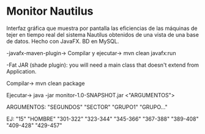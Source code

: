 # Monitor Nautilus
 Interfaz gráfica que muestra por pantalla las eficiencias de las máquinas de tejer en tiempo real del sistema Nautilus obtenidos de una vista de una base de datos.
 Hecho con JavaFX. BD en MySQL.

 -javafx-maven-plugin-> Compilar y ejecutar-> mvn clean javafx:run
 
 -Fat JAR (shade plugin): you will need a main class that doesn't extend from Application.
 
 Compilar-> mvn clean package
 
 Ejecutar-> java -jar monitor-1.0-SNAPSHOT.jar <"ARGUMENTOS">
 
 ARGUMENTOS:
 "SEGUNDOS" "SECTOR" "GRUPO1" "GRUPO..."
 
 EJ:
 "15" "HOMBRE" "301-322" "323-344" "345-366" "367-388" "389-408" "409-428" "429-457"